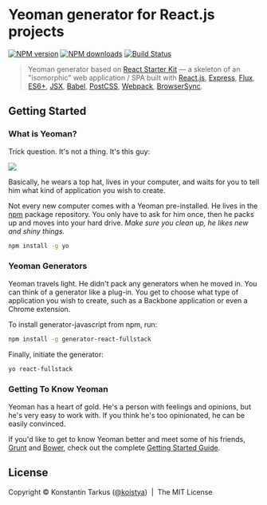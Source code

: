 # Yeoman generator for React.js projects

[![NPM version](http://img.shields.io/npm/v/generator-react-fullstack.svg?style=flat-square)](http://npmjs.org/generator-react-fullstack)
[![NPM downloads](http://img.shields.io/npm/dm/generator-react-fullstack.svg?style=flat-square)](http://npmjs.org/generator-react-fullstack)
[![Build Status](http://img.shields.io/travis/kriasoft/react-starter-kit/yeoman-generator.svg?style=flat-square)](https://travis-ci.org/kriasoft/react-starter-kit/branches)

> Yeoman generator based on [React Starter Kit](http://www.reactstarterkit.com) —
> a skeleton of an "isomorphic" web application / SPA built with
> [React.js](https://facebook.github.io/react/),
> [Express](http://expressjs.com/), [Flux](https://facebook.github.io/flux),
> [ES6+](https://github.com/lukehoban/es6features),
> [JSX](https://facebook.github.io/react/docs/jsx-in-depth.html),
> [Babel](http://babeljs.io/), [PostCSS](https://github.com/postcss/postcss),
> [Webpack](http://webpack.github.io/), [BrowserSync](http://browsersync.io/).

## Getting Started

### What is Yeoman?

Trick question. It's not a thing. It's this guy:

![](http://i.imgur.com/JHaAlBJ.png)

Basically, he wears a top hat, lives in your computer, and waits for you to tell him what kind of application you wish to create.

Not every new computer comes with a Yeoman pre-installed. He lives in the [npm](https://npmjs.org) package repository. You only have to ask for him once, then he packs up and moves into your hard drive. *Make sure you clean up, he likes new and shiny things.*

```bash
npm install -g yo
```

### Yeoman Generators

Yeoman travels light. He didn't pack any generators when he moved in. You can think of a generator like a plug-in. You get to choose what type of application you wish to create, such as a Backbone application or even a Chrome extension.

To install generator-javascript from npm, run:

```bash
npm install -g generator-react-fullstack
```

Finally, initiate the generator:

```bash
yo react-fullstack
```

### Getting To Know Yeoman

Yeoman has a heart of gold. He's a person with feelings and opinions, but he's very easy to work with. If you think he's too opinionated, he can be easily convinced.

If you'd like to get to know Yeoman better and meet some of his friends, [Grunt](http://gruntjs.com) and [Bower](http://bower.io), check out the complete [Getting Started Guide](https://github.com/yeoman/yeoman/wiki/Getting-Started).

## License

Copyright © Konstantin Tarkus ([@koistya](https://twitter.com)) &nbsp;|&nbsp; The MIT License

